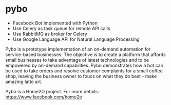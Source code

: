 # pybo
* Facebook Bot Implemented with Python
* Use Celery as task queue for remote API calls
* Use RabbitMQ as broker for Celery
* Use Google Language API for Natural Language Processing

Pybo is a prototype implementation of an on-demand automation for service-based businesses.
The objective is to create a platform that affords small businesses to take adventage of latest technologies and to be empowered by on-demand capabilities.
Pybo demonstrates how a bot can be used to take orders and resolve customer complaints for a small coffee shop, leaving the business owner to foucs on what they do best - make amazing latte art.


Pybo is a Home2O project.  For more details: https://www.facebook.com/home2o
